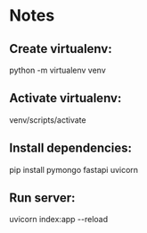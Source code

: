 # Notes

## Create virtualenv:
python -m virtualenv venv 

## Activate virtualenv:
venv/scripts/activate

## Install dependencies:
pip install pymongo fastapi uvicorn

## Run server:
uvicorn index:app --reload